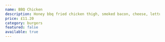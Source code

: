 ```yaml
---
name: BBQ Chicken
description: Honey bbq fried chicken thigh, smoked bacon, cheese, lettuce, BBQ mayo
price: £11.20
category: burgers
featured: false
available: true
---
```

